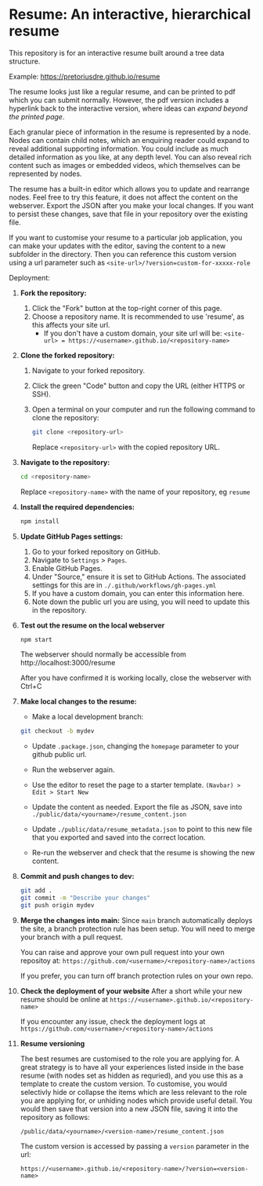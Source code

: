 # Resume: An interactive, hierarchical resume

This repository is for an interactive resume built around a tree data structure.

Example:
https://pretoriusdre.github.io/resume

The resume looks just like a regular resume, and can be printed to pdf which you can submit normally. However, the pdf version includes a hyperlink back to the interactive version, where ideas can *expand beyond the printed page*.

Each granular piece of information in the resume is represented by a node. Nodes can contain child notes, which an enquiring reader could expand to reveal additional supporting information. You could include as much detailed information as you like, at any depth level. You can also reveal rich content such as images or embedded videos, which themselves can be represented by nodes.

The resume has a built-in editor which allows you to update and rearrange nodes. Feel free to try this feature, it does not affect the content on the webserver. Export the JSON after you make your local changes. If you want to persist these changes, save that file in your repository over the existing file.


If you want to customise your resume to a particular job application, you can make your updates with the editor, saving the content to a new subfolder in the directory. Then you can reference this custom version using a url parameter such as `<site-url>/?version=custom-for-xxxxx-role`


Deployment:


1. **Fork the repository:**
    1. Click the "Fork" button at the top-right corner of this page.
    2. Choose a repository name. It is recommended to use 'resume', as this affects your site url.
        - If you don't have a custom domain, your site url will be: `<site-url> = https://<username>.github.io/<repository-name>`

2. **Clone the forked repository:**
    1. Navigate to your forked repository.
    2. Click the green "Code" button and copy the URL (either HTTPS or SSH).
    3. Open a terminal on your computer and run the following command to clone the repository:
        ```sh
        git clone <repository-url>
        ```
    
       Replace `<repository-url>` with the copied repository URL.

3. **Navigate to the repository:**
    
    ```sh
    cd <repository-name>
    ```
   Replace `<repository-name>` with the name of your repository, eg `resume`

4. **Install the required dependencies:**
    ```sh
    npm install
    ```

5. **Update GitHub Pages settings:**
    1. Go to your forked repository on GitHub.
    2. Navigate to `Settings` > `Pages`.
    3. Enable GitHub Pages.
    4. Under "Source," ensure it is set to GitHub Actions. The associated settings for this are in `./.github/workflows/gh-pages.yml`
    5. If you have a custom domain, you can enter this information here.
    6. Note down the public url you are using, you will need to update this in the repository.


6. **Test out the resume on the local webserver**
    ```sh
    npm start
    ```
    The webserver should normally be accessible from http://localhost:3000/resume

    After you have confirmed it is working locally, close the webserver with Ctrl+C


7. **Make local changes to the resume:**
    - Make a local development branch:
    ```sh
    git checkout -b mydev
    ```
    - Update `.package.json`, changing the `homepage` parameter to your github public url.

    - Run the webserver again.
    - Use the editor to reset the page to a starter template.
    `(Navbar) > Edit > Start New`
    - Update the content as needed. Export the file as JSON, save into `./public/data/<yourname>/resume_content.json`
    - Update `./public/data/resume_metadata.json` to point to this new file that you exported and saved into the correct location.
    - Re-run the webserver and check that the resume is showing the new content.


8. **Commit and push changes to dev:**
    ```sh
    git add .
    git commit -m "Describe your changes"
    git push origin mydev
    ```

9. **Merge the changes into main:**
    Since `main` branch automatically deploys the site, a branch protection rule has been setup. You will need to merge your branch with a pull request.

    You can raise and approve your own pull request into your own repositoy at:
     `https://github.com/<username>/<repository-name>/actions`

     If you prefer, you can turn off branch protection rules on your own repo.


10. **Check the deployment of your website**
    After a short while your new resume should be online at
    `https://<username>.github.io/<repository-name>`

    If you encounter any issue, check the deployment logs at `https://github.com/<username>/<repository-name>/actions`

11. **Resume versioning**

    The best resumes are customised to the role you are applying for. A great strategy is to have all your experiences listed inside in the base resume (with nodes set as hidden as requried), and you use this as a template to create the custom version. To customise, you would selectivly hide or collapse the items which are less relevant to the role you are applying for, or unhiding nodes which provide useful detail. You would then save that version into a new JSON file, saving it into the repository as follows:

    `/public/data/<yourname>/<version-name>/resume_content.json`

    The custom version is accessed by passing a `version` parameter in the url:

    `https://<username>.github.io/<repository-name>/?version=<version-name>`